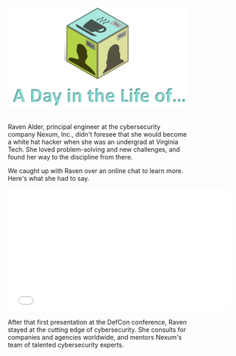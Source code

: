 <figure class="snippetimg" style="margin: 0 auto;width:80%">
  <img src=".guides/img/DILOIntro.PNG">
  
<br>Raven Alder, principal engineer at the cybersecurity company Nexum, Inc., didn't foresee that she would become a white hat hacker when she was an undergrad at Virginia Tech. She loved problem-solving and new challenges, and found her way to the discipline from there.  

We caught up with Raven over an online chat to learn more.  Here's what she had to say. 
<div>
  <iframe src="//player.vimeo.com/video/222886790" width="500" height="275" frameborder="0" webkitallowfullscreen mozallowfullscreen allowfullscreen></iframe>
</div>

After that first presentation at the DefCon conference, Raven stayed at the cutting edge of cybersecurity. She consults for companies and agencies worldwide, and mentors Nexum's team of talented cybersecurity experts.

